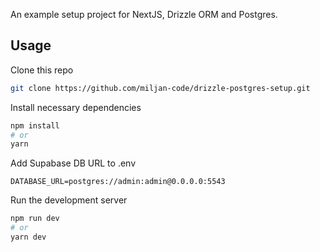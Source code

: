 An example setup project for NextJS, Drizzle ORM and Postgres.

## Usage

Clone this repo

```bash
git clone https://github.com/miljan-code/drizzle-postgres-setup.git
```

Install necessary dependencies

```bash
npm install
# or
yarn
```

Add Supabase DB URL to .env

```env
DATABASE_URL=postgres://admin:admin@0.0.0.0:5543
```

Run the development server

```bash
npm run dev
# or
yarn dev
```
